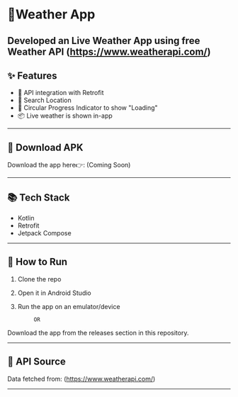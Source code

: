 # 🚀Weather App

Developed an Live Weather App using free Weather API (https://www.weatherapi.com/)
---

## ✨ Features

- 📡 API integration with Retrofit
- 📱 Search Location
- 📱 Circular Progress Indicator to show "Loading" 
- 📦 Live weather is shown in-app


---

## 🔗 Download APK

Download the app here👉: (Coming Soon)

---

## 📚 Tech Stack

- Kotlin
- Retrofit
- Jetpack Compose

---

## 🚀 How to Run

1. Clone the repo
2. Open it in Android Studio
3. Run the app on an emulator/device

            OR

Download the app from the releases section in this repository.

---

## 🔗 API Source

Data fetched from: (https://www.weatherapi.com/)

---

